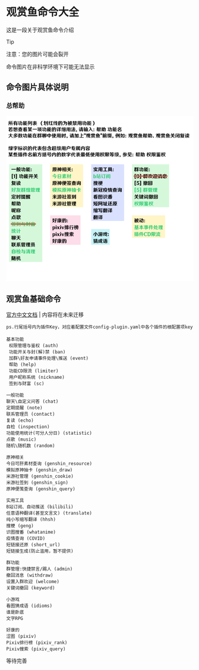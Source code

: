 # 观赏鱼命令大全
这是一段关于观赏鱼命令介绍

> [!TIP]
> 注意：您的图片可能会裂开
>
> 命令图片在非科学环境下可能无法显示

## 命令图片具体说明

### 总帮助
![image](https://raw.githubusercontent.com/YanQian01/kokomigo/main/docs/style/paimeng/pmhelp.png)

## 观赏鱼基础命令
[官方中文文档](https://richeyjang.github.io/PaimengBot/use/list/) |
内容将在未来迁移
```
ps.行尾括号内为插件Key，对应着配置文件config-plugin.yaml中各个插件的根配置项key

基本功能
 权限管理与鉴权 (auth)
 功能开关与封(解)禁 (ban)
 加群\好友申请事件处理\推送 (event)
 帮助 (help)
 功能CD限流 (limiter)
 用户昵称系统 (nickname)
 签到与财富 (sc)
 ```


 ```
一般功能
 聊天\自定义问答 (chat)
 定期提醒 (note)
 联系管理员 (contact)
 复读 (echo)
 自检 (inspection)
 功能使用统计(可分人分日) (statistic)
 点歌 (music)
 随机\随机数 (random)
 ```

 ```
原神相关
 今日可肝素材查询 (genshin_resource)
 模拟原神抽卡 (genshin_draw)
 米游社管理 (genshin_cookie)
 米游社签到 (genshin_sign)
 原神便笺查询 (genshin_query)
 ```
 ```
实用工具
 B站订阅、自动推送 (bilibili)
 任意语种翻译(甚至文言文) (translate)
 纯小写缩写翻译 (hhsh)
 搜梗 (geng)
 识图搜番 (whatanime)
 疫情查询 (COVID)
 短链接还原 (short_url)
 短链接生成(防止滥用，暂不提供)
 ```

 ```
群功能
 群管理:快捷禁言/踢人 (admin)
 撤回消息 (withdraw)
 设置入群欢迎 (welcome)
 关键词撤回 (keyword)
 ```

 ```
小游戏
 看图猜成语 (idioms)
 谁是卧底
 文字RPG
 ```

 ```
好康的
 涩图 (pixiv)
 Pixiv排行榜 (pixiv_rank)
 Pixiv搜索 (pixiv_query)
```












等待完善